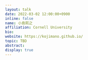 ```yaml
---
layout: talk
date: 2022-03-02 12:00:00+0900
inline: false
name: 小島熙之
affiliation: Cornell University
bio: 
website: https://kojimano.github.io/
topic: TBD
abstract: 
display: true
---
```

